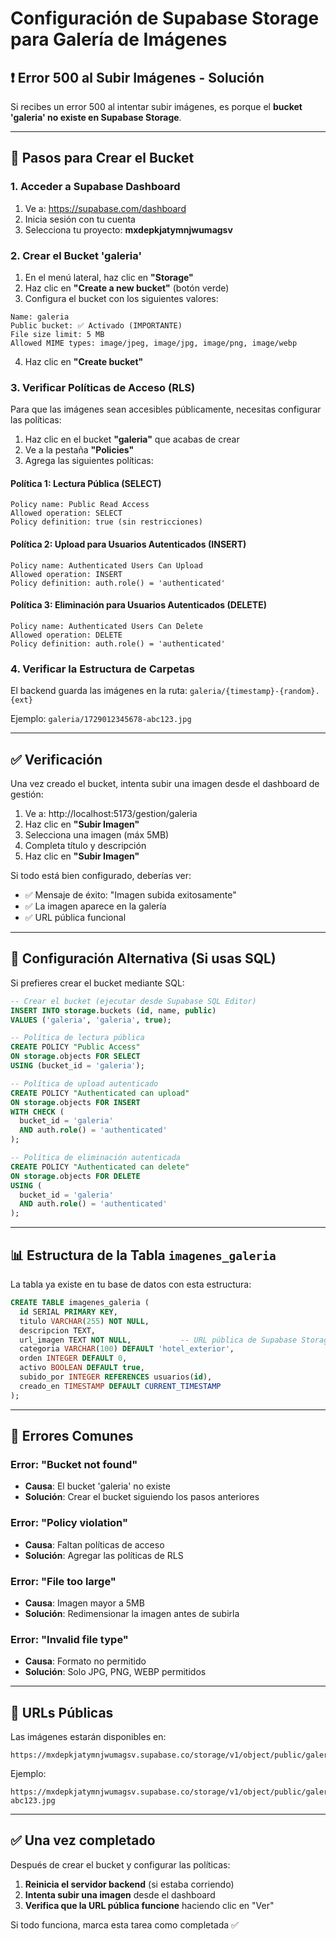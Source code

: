 # Configuración de Supabase Storage para Galería de Imágenes

## ❗ Error 500 al Subir Imágenes - Solución

Si recibes un error 500 al intentar subir imágenes, es porque el **bucket 'galeria' no existe en Supabase Storage**.

---

## 📝 Pasos para Crear el Bucket

### 1. Acceder a Supabase Dashboard

1. Ve a: https://supabase.com/dashboard
2. Inicia sesión con tu cuenta
3. Selecciona tu proyecto: **mxdepkjatymnjwumagsv**

### 2. Crear el Bucket 'galeria'

1. En el menú lateral, haz clic en **"Storage"**
2. Haz clic en **"Create a new bucket"** (botón verde)
3. Configura el bucket con los siguientes valores:

```
Name: galeria
Public bucket: ✅ Activado (IMPORTANTE)
File size limit: 5 MB
Allowed MIME types: image/jpeg, image/jpg, image/png, image/webp
```

4. Haz clic en **"Create bucket"**

### 3. Verificar Políticas de Acceso (RLS)

Para que las imágenes sean accesibles públicamente, necesitas configurar las políticas:

1. Haz clic en el bucket **"galeria"** que acabas de crear
2. Ve a la pestaña **"Policies"**
3. Agrega las siguientes políticas:

#### Política 1: Lectura Pública (SELECT)
```
Policy name: Public Read Access
Allowed operation: SELECT
Policy definition: true (sin restricciones)
```

#### Política 2: Upload para Usuarios Autenticados (INSERT)
```
Policy name: Authenticated Users Can Upload
Allowed operation: INSERT
Policy definition: auth.role() = 'authenticated'
```

#### Política 3: Eliminación para Usuarios Autenticados (DELETE)
```
Policy name: Authenticated Users Can Delete
Allowed operation: DELETE
Policy definition: auth.role() = 'authenticated'
```

### 4. Verificar la Estructura de Carpetas

El backend guarda las imágenes en la ruta: `galeria/{timestamp}-{random}.{ext}`

Ejemplo: `galeria/1729012345678-abc123.jpg`

---

## ✅ Verificación

Una vez creado el bucket, intenta subir una imagen desde el dashboard de gestión:

1. Ve a: http://localhost:5173/gestion/galeria
2. Haz clic en **"Subir Imagen"**
3. Selecciona una imagen (máx 5MB)
4. Completa título y descripción
5. Haz clic en **"Subir Imagen"**

Si todo está bien configurado, deberías ver:
- ✅ Mensaje de éxito: "Imagen subida exitosamente"
- ✅ La imagen aparece en la galería
- ✅ URL pública funcional

---

## 🔧 Configuración Alternativa (Si usas SQL)

Si prefieres crear el bucket mediante SQL:

```sql
-- Crear el bucket (ejecutar desde Supabase SQL Editor)
INSERT INTO storage.buckets (id, name, public)
VALUES ('galeria', 'galeria', true);

-- Política de lectura pública
CREATE POLICY "Public Access"
ON storage.objects FOR SELECT
USING (bucket_id = 'galeria');

-- Política de upload autenticado
CREATE POLICY "Authenticated can upload"
ON storage.objects FOR INSERT
WITH CHECK (
  bucket_id = 'galeria'
  AND auth.role() = 'authenticated'
);

-- Política de eliminación autenticada
CREATE POLICY "Authenticated can delete"
ON storage.objects FOR DELETE
USING (
  bucket_id = 'galeria'
  AND auth.role() = 'authenticated'
);
```

---

## 📊 Estructura de la Tabla `imagenes_galeria`

La tabla ya existe en tu base de datos con esta estructura:

```sql
CREATE TABLE imagenes_galeria (
  id SERIAL PRIMARY KEY,
  titulo VARCHAR(255) NOT NULL,
  descripcion TEXT,
  url_imagen TEXT NOT NULL,           -- URL pública de Supabase Storage
  categoria VARCHAR(100) DEFAULT 'hotel_exterior',
  orden INTEGER DEFAULT 0,
  activo BOOLEAN DEFAULT true,
  subido_por INTEGER REFERENCES usuarios(id),
  creado_en TIMESTAMP DEFAULT CURRENT_TIMESTAMP
);
```

---

## 🚨 Errores Comunes

### Error: "Bucket not found"
- **Causa**: El bucket 'galeria' no existe
- **Solución**: Crear el bucket siguiendo los pasos anteriores

### Error: "Policy violation"
- **Causa**: Faltan políticas de acceso
- **Solución**: Agregar las políticas de RLS

### Error: "File too large"
- **Causa**: Imagen mayor a 5MB
- **Solución**: Redimensionar la imagen antes de subirla

### Error: "Invalid file type"
- **Causa**: Formato no permitido
- **Solución**: Solo JPG, PNG, WEBP permitidos

---

## 📸 URLs Públicas

Las imágenes estarán disponibles en:

```
https://mxdepkjatymnjwumagsv.supabase.co/storage/v1/object/public/galeria/{filename}
```

Ejemplo:
```
https://mxdepkjatymnjwumagsv.supabase.co/storage/v1/object/public/galeria/1729012345678-abc123.jpg
```

---

## ✅ Una vez completado

Después de crear el bucket y configurar las políticas:

1. **Reinicia el servidor backend** (si estaba corriendo)
2. **Intenta subir una imagen** desde el dashboard
3. **Verifica que la URL pública funcione** haciendo clic en "Ver"

Si todo funciona, marca esta tarea como completada ✅
